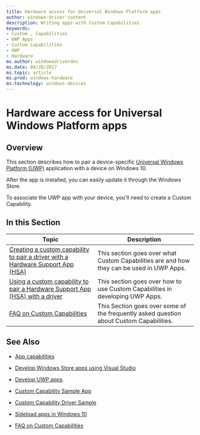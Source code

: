 ```yaml
---
title: Hardware access for Universal Windows Platform apps
author: windows-driver-content
description: Writing apps with Custom Capabilities
keywords:
- Custom , Capabilities
- UWP Apps
- Custom Capabilities
- UWP
- Hardware
ms.author: windowsdriverdev
ms.date: 04/20/2017
ms.topic: article
ms.prod: windows-hardware
ms.technology: windows-devices
---
```


# Hardware access for Universal Windows Platform apps

## Overview

This section describes how to pair a device-specific [Universal Windows Platform
(UWP)](https://docs.microsoft.com/en-us/windows/uwp/get-started/universal-application-platform-guide)
application with a device on Windows 10.

After the app is installed, you can easily update it through the Windows Store.

To associate the UWP app with your device, you'll need to create a Custom Capability.

## In this Section
|Topic|Description|
|-----|-----------|
|[Creating a custom capability to pair a driver with a Hardware Support App (HSA)](creating-a-custom-capability-to-pair-driver-with-hsa.md)| This section goes over what Custom Capabilities are and how they can be used in UWP Apps.|
|[Using a custom capability to pair a Hardware Support App (HSA) with a driver](using-a-custom-capability-to-pair-hsa-with-driver.md)| This section goes over how to use Custom Capabilities in developing UWP Apps.|
|[FAQ on Custom Capabilities](FAQ-on-custom-capabilities.md)| This Section goes over some of the frequently asked question about Custom Capabilities.|

## See Also

-   [App capabilities](https://docs.microsoft.com/en-us/windows/uwp/packaging/app-capability-declarations)

-   [Develop Windows Store apps using Visual Studio](https://developer.microsoft.com/en-us/windows/apps/develop)

-   [Develop UWP apps](https://developer.microsoft.com/en-us/windows/apps/develop)

-   [Custom Capability Sample App](http://go.microsoft.com/fwlink/p/?LinkId=846904)

-   [Custom Capability Driver Sample](https://aka.ms/customcapabilitydriversample )

-   [Sideload apps in Windows 10](https://technet.microsoft.com/library/mt269549.aspx)

-   [FAQ on Custom Capabilities](FAQ-on-custom-capabilities.md)
